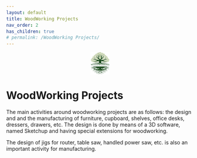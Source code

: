 ```yaml
---
layout: default
title: WoodWorking Projects
nav_order: 2
has_children: true
# permalink: /WoodWorking Projects/
---
```

<center>
<img src="media/Lignarius.png" width="10%" height="10%" align="middle"/>
</center>

# WoodWorking Projects

The main activities around woodworking projects are as follows: the design and
and the manufacturing of furniture, cupboard, shelves, office desks, 
dressers, drawers, etc. The design is done by means of a 3D software, 
named Sketchup and having special extensions for woodworking.

The design of jigs for router, table saw, handled power saw, etc. is 
also an important activity for manufacturing. 